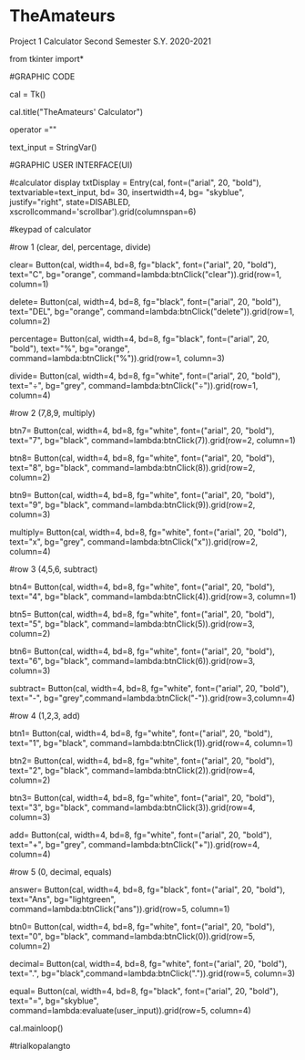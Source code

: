 # TheAmateurs
Project 1 Calculator Second Semester S.Y. 2020-2021

from tkinter import*

#GRAPHIC CODE

cal = Tk()

cal.title("TheAmateurs' Calculator")

operator =""

text_input = StringVar()


#GRAPHIC USER INTERFACE(UI)

#calculator display
txtDisplay = Entry(cal, font=("arial", 20, "bold"), textvariable=text_input, bd=
30, insertwidth=4, bg= "skyblue", justify="right", state=DISABLED, xscrollcommand='scrollbar').grid(columnspan=6)



#keypad of calculator

#row 1 (clear, del, percentage, divide)

clear= Button(cal, width=4, bd=8, fg="black", font=("arial", 20, "bold"),
text="C", bg="orange", command=lambda:btnClick("clear")).grid(row=1, column=1)

delete= Button(cal, width=4, bd=8, fg="black", font=("arial", 20, "bold"),
text="DEL", bg="orange", command=lambda:btnClick("delete")).grid(row=1, column=2)

percentage= Button(cal, width=4, bd=8, fg="black", font=("arial", 20, "bold"),
text="%", bg="orange", command=lambda:btnClick("%")).grid(row=1, column=3)

divide= Button(cal, width=4, bd=8, fg="white", font=("arial", 20, "bold"),
text="÷", bg="grey", command=lambda:btnClick("÷")).grid(row=1, column=4)


#row 2 (7,8,9, multiply)

btn7= Button(cal, width=4, bd=8, fg="white", font=("arial", 20, "bold"),
text="7", bg="black", command=lambda:btnClick(7)).grid(row=2, column=1)

btn8= Button(cal, width=4, bd=8, fg="white", font=("arial", 20, "bold"),
text="8", bg="black", command=lambda:btnClick(8)).grid(row=2, column=2)

btn9= Button(cal, width=4, bd=8, fg="white", font=("arial", 20, "bold"),
text="9", bg="black", command=lambda:btnClick(9)).grid(row=2, column=3)

multiply= Button(cal, width=4, bd=8, fg="white", font=("arial", 20, "bold"),
text="x", bg="grey", command=lambda:btnClick("x")).grid(row=2, column=4)

#row 3 (4,5,6, subtract)

btn4= Button(cal, width=4, bd=8, fg="white", font=("arial", 20, "bold"),
text="4", bg="black", command=lambda:btnClick(4)).grid(row=3, column=1)

btn5= Button(cal, width=4, bd=8, fg="white", font=("arial", 20, "bold"),
text="5", bg="black", command=lambda:btnClick(5)).grid(row=3, column=2)

btn6= Button(cal, width=4, bd=8, fg="white", font=("arial", 20, "bold"),
text="6", bg="black", command=lambda:btnClick(6)).grid(row=3, column=3)

subtract= Button(cal, width=4, bd=8, fg="white", font=("arial", 20, "bold"), 
text="-", bg="grey",command=lambda:btnClick("-")).grid(row=3,column=4)


#row 4 (1,2,3, add)

btn1= Button(cal, width=4, bd=8, fg="white", font=("arial", 20, "bold"),
text="1", bg="black", command=lambda:btnClick(1)).grid(row=4, column=1)

btn2= Button(cal, width=4, bd=8, fg="white", font=("arial", 20, "bold"),
text="2", bg="black", command=lambda:btnClick(2)).grid(row=4, column=2)

btn3= Button(cal, width=4, bd=8, fg="white", font=("arial", 20, "bold"),
text="3", bg="black", command=lambda:btnClick(3)).grid(row=4, column=3)

add= Button(cal, width=4, bd=8, fg="white", font=("arial", 20, "bold"),
text="+", bg="grey", command=lambda:btnClick("+")).grid(row=4, column=4)

#row 5 (0, decimal, equals)

answer= Button(cal, width=4, bd=8, fg="black", font=("arial", 20, "bold"),
text="Ans", bg="lightgreen", command=lambda:btnClick("ans")).grid(row=5, column=1)

btn0= Button(cal, width=4, bd=8, fg="white", font=("arial", 20, "bold"),
text="0", bg="black", command=lambda:btnClick(0)).grid(row=5, column=2)

decimal= Button(cal, width=4, bd=8, fg="white", font=("arial", 20, "bold"),
text=".", bg="black",command=lambda:btnClick(".")).grid(row=5, column=3)

equal= Button(cal, width=4, bd=8, fg="black", font=("arial", 20, "bold"),
text="=", bg="skyblue", command=lambda:evaluate(user_input)).grid(row=5, column=4)

cal.mainloop()

#trialkopalangto
